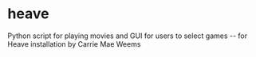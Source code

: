 # heave
Python script for playing movies and GUI for users to select games -- for Heave installation by Carrie Mae Weems
